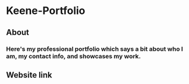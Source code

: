 # Keene-Portfolio

## About
### Here's my professional portfolio which says a bit about who I am, my contact info, and showcases my work.

## Website link
### 

